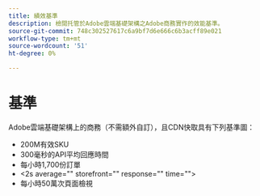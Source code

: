 ```yaml
---
title: 績效基準
description: 檢閱托管於Adobe雲端基礎架構之Adobe商務實作的效能基準。
source-git-commit: 748c302527617c6a9bf7d6e666c6b3acff89e021
workflow-type: tm+mt
source-wordcount: '51'
ht-degree: 0%

---
```



# 基準

Adobe雲端基礎架構上的商務（不需額外自訂），且CDN快取具有下列基準圖：

- 200M有效SKU
- 300毫秒的API平均回應時間
- 每小時1,700份訂單
- &lt;2s average=&quot;&quot; storefront=&quot;&quot; response=&quot;&quot; time=&quot;&quot;>
- 每小時50萬次頁面檢視
